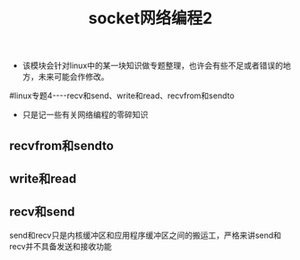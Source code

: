 ﻿---
layout: post
title:  "socket网络编程2"
data: 星期二, 07. 四月 2020 11:33上午 
categories: linux
tags: 专题
---
* 该模块会针对linux中的某一块知识做专题整理，也许会有些不足或者错误的地方，未来可能会作修改。

#linux专题4----recv和send、write和read、recvfrom和sendto

* 只是记一些有关网络编程的零碎知识




## recvfrom和sendto


## write和read


## recv和send
send和recv只是内核缓冲区和应用程序缓冲区之间的搬运工，严格来讲send和recv并不具备发送和接收功能
